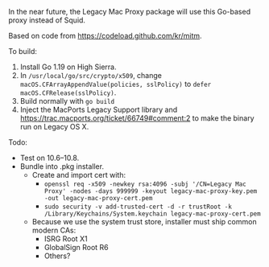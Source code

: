 In the near future, the Legacy Mac Proxy package will use this Go-based proxy instead of Squid.

Based on code from https://codeload.github.com/kr/mitm.

To build:
1. Install Go 1.19 on High Sierra.
2. In `/usr/local/go/src/crypto/x509`, change `macOS.CFArrayAppendValue(policies, sslPolicy)` to `defer macOS.CFRelease(sslPolicy)`.
3. Build normally with `go build`
4. Inject the MacPorts Legacy Support library and https://trac.macports.org/ticket/66749#comment:2 to make the binary run on Legacy OS X.

Todo:
- Test on 10.6–10.8.
- Bundle into .pkg installer.
	- Create and import cert with:
		- `openssl req -x509 -newkey rsa:4096 -subj '/CN=Legacy Mac Proxy' -nodes -days 999999 -keyout legacy-mac-proxy-key.pem -out legacy-mac-proxy-cert.pem`
   		- `sudo security -v add-trusted-cert -d -r trustRoot -k /Library/Keychains/System.keychain legacy-mac-proxy-cert.pem`
	- Because we use the system trust store, installer must ship common modern CAs:
 		- ISRG Root X1
		- GlobalSign Root R6
  		- Others?
